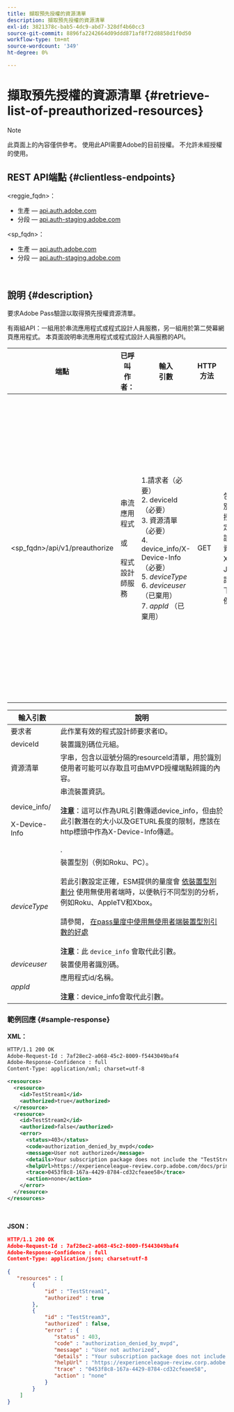 ```yaml
---
title: 擷取預先授權的資源清單
description: 擷取預先授權的資源清單
exl-id: 3821378c-bab5-4dc9-abd7-328df4b60cc3
source-git-commit: 8896fa2242664d09ddd871af8f72d8858d1f0d50
workflow-type: tm+mt
source-wordcount: '349'
ht-degree: 0%

---
```


# 擷取預先授權的資源清單 {#retrieve-list-of-preauthorized-resources}

>[!NOTE]
>
>此頁面上的內容僅供參考。 使用此API需要Adobe的目前授權。 不允許未經授權的使用。

## REST API端點 {#clientless-endpoints}

&lt;reggie_fqdn>：

* 生產 —  [api.auth.adobe.com](http://api.auth.adobe.com/)
* 分段 —  [api.auth-staging.adobe.com](http://api.auth-staging.adobe.com/)

&lt;sp_fqdn>：

* 生產 —  [api.auth.adobe.com](http://api.auth.adobe.com/)
* 分段 —  [api.auth-staging.adobe.com](http://api.auth-staging.adobe.com/)

</br>

## 說明 {#description}

要求Adobe Pass驗證以取得預先授權資源清單。

有兩組API：一組用於串流應用程式或程式設計人員服務，另一組用於第二熒幕網頁應用程式。 本頁面說明串流應用程式或程式設計人員服務的API。


| 端點 | 已呼叫  </br>作者： | 輸入   </br>引數 | HTTP  </br>方法 | 回應 | HTTP  </br>回應 |
| --- | --- | --- | --- | --- | --- |
| &lt;sp_fqdn>/api/v1/preauthorize | 串流應用程式</br></br>或</br></br>程式設計師服務 | 1.請求者（必要）</br>2.  deviceId （必要）</br>3.  資源清單（必要）</br>4.  device_info/X-Device-Info （必要）</br>5.  _deviceType_</br> 6.  _deviceuser_ （已棄用）</br>7.  _appId_ （已棄用） | GET | 包含個別預先授權決定或錯誤詳細資料的XML或JSON。 請參閱下列範例。 | 200 — 成功</br></br>400 — 錯誤請求</br></br>401 — 未獲授權</br></br>405 — 不允許的方法  </br></br>412 — 先決條件失敗</br></br>500 — 內部伺服器錯誤 |


| 輸入引數 | 說明 |
| --- | --- |
| 要求者 | 此作業有效的程式設計師要求者ID。 |
| deviceId | 裝置識別碼位元組。 |
| 資源清單 | 字串，包含以逗號分隔的resourceId清單，用於識別使用者可能可以存取且可由MVPD授權端點辨識的內容。 |
| device_info/</br></br>X-Device-Info | 串流裝置資訊。</br></br>**注意**：這可以作為URL引數傳遞device_info，但由於此引數潛在的大小以及GETURL長度的限制，應該在http標頭中作為X-Device-Info傳遞。 </br></br><!--See the full details in [Passing Device and Connection Information](http://tve.helpdocsonline.com/passing-device-information)-->. |
| _deviceType_ | 裝置型別（例如Roku、PC）。</br></br>若此引數設定正確，ESM提供的量度會 [依裝置型別劃分](/help/authentication/entitlement-service-monitoring-overview.md#clientless_device_type) 使用無使用者端時，以便執行不同型別的分析，例如Roku、AppleTV和Xbox。</br></br>請參閱， [在pass量度中使用無使用者端裝置型別引數的好處&#x200B;](/help/authentication/benefits-of-using-the-clientless-devicetype-parameter-in-pass-metrics.md)</br></br>**注意**：此 `device_info` 會取代此引數。 |
| _deviceuser_ | 裝置使用者識別碼。 |
| _appId_ | 應用程式id/名稱。 </br></br>**注意**：device_info會取代此引數。 |



### 範例回應 {#sample-response}



**XML：**

```XML
HTTP/1.1 200 OK
Adobe-Request-Id : 7af28ec2-a068-45c2-8009-f5443049baf4
Adobe-Response-Confidence : full
Content-Type: application/xml; charset=utf-8

<resources>
  <resource>
    <id>TestStream1</id>
    <authorized>true</authorized>
  </resource>
  <resource>
    <id>TestStream2</id>
    <authorized>false</authorized>
    <error>
      <status>403</status>
      <code>authorization_denied_by_mvpd</code>
      <message>User not authorized</message>
      <details>Your subscription package does not include the "TestStream3" channel.</details>
      <helpUrl>https://experienceleague-review.corp.adobe.com/docs/primetime/authentication/auth-features/error-reportn/enhanced-error-codes.html#error-codes</helpUrl>
      <trace>0453f8c8-167a-4429-8784-cd32cfeaee58</trace>
      <action>none</action>
    </error>
  </resource>
</resources>
```

</br>

**JSON：**

```JSON
HTTP/1.1 200 OK
Adobe-Request-Id : 7af28ec2-a068-45c2-8009-f5443049baf4
Adobe-Response-Confidence : full
Content-Type: application/json; charset=utf-8
 
{
   "resources" : [
        {
            "id" : "TestStream1",
            "authorized" : true
        },
        {
            "id" : "TestStream3",
            "authorized" : false,
            "error" : {
               "status" : 403,
               "code" : "authorization_denied_by_mvpd",
               "message" : "User not authorized",
               "details" : "Your subscription package does not include the "TestStream3" channel.",
               "helpUrl" : "https://experienceleague-review.corp.adobe.com/docs/primetime/authentication/auth-features/error-reportn/enhanced-error-codes.html#error-codes",
               "trace" : "0453f8c8-167a-4429-8784-cd32cfeaee58",
               "action" : "none"
            }
        } 
    ]
}
```
